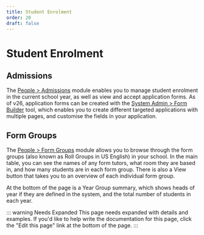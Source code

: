 ```yaml
---
title: Student Enrolment
order: 20
draft: false
---
```

# Student Enrolment

## Admissions

The <u>People > Admissions</u> module enables you to manage student enrolment in the current school year, as well as view and accept application forms. As of v26, application forms can be created with the <u>System Admin > Form Builder</u> tool, which enables you to create different targeted applications with multiple pages, and customise the fields in your application.

## Form Groups

The <u>People > Form Groups</u> module allows you to browse through the form groups (also known as Roll Groups in US English) in your school. In the main table, you can see the names of any form tutors, what room they are based in, and how many students are in each form group. There is also a View button that takes you to an overview of each individual form group.

At the bottom of the page is a Year Group summary, which shows heads of year if they are defined in the system, and the total number of students in each year.

::: warning Needs Expanded
This page needs expanded with details and examples. If you'd like to help write the documentation for this page, click the "Edit this page" link at the bottom of the page.
:::